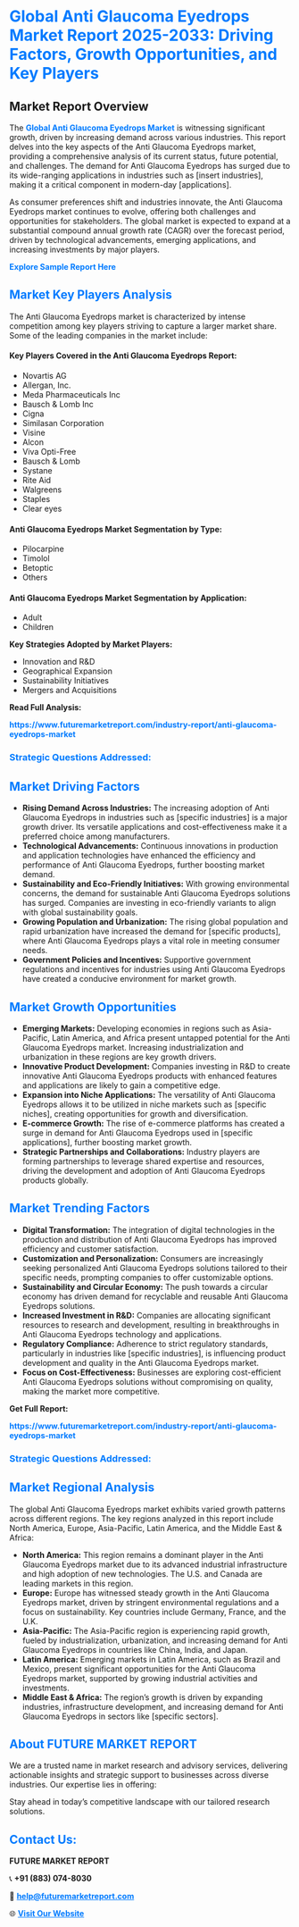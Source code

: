 <h1 style="color: #007BFF;">Global Anti Glaucoma Eyedrops Market Report 2025-2033: Driving Factors, Growth Opportunities, and Key Players</h1>

<section id="overview">
<h2>Market Report Overview</h2>
<p>The <a href="https://www.futuremarketreport.com/industry-report/anti-glaucoma-eyedrops-market" style="color: #007BFF; text-decoration: none;"><strong>Global Anti Glaucoma Eyedrops Market</strong></a> is witnessing significant growth, driven by increasing demand across various industries. This report delves into the key aspects of the Anti Glaucoma Eyedrops market, providing a comprehensive analysis of its current status, future potential, and challenges. The demand for Anti Glaucoma Eyedrops has surged due to its wide-ranging applications in industries such as [insert industries], making it a critical component in modern-day [applications].</p>
<p>As consumer preferences shift and industries innovate, the Anti Glaucoma Eyedrops market continues to evolve, offering both challenges and opportunities for stakeholders. The global market is expected to expand at a substantial compound annual growth rate (CAGR) over the forecast period, driven by technological advancements, emerging applications, and increasing investments by major players.</p>
</section>

<section id="overview">
<p><a href="https://www.futuremarketreport.com/request-sample/reportId=47399" style="color: #007BFF; text-decoration: none;"><strong>Explore Sample Report Here</strong></a></p>
</section>

<section id="key-players">
<h2 style="color: #007BFF;">Market Key Players Analysis</h2>
<p>The Anti Glaucoma Eyedrops market is characterized by intense competition among key players striving to capture a larger market share. Some of the leading companies in the market include:</p>
<h4>Key Players Covered in the Anti Glaucoma Eyedrops Report:</h4>
<ul><li>Novartis AG</li><li>Allergan, Inc.</li><li>Meda Pharmaceuticals Inc</li><li>Bausch &amp; Lomb Inc</li><li>Cigna</li><li>Similasan Corporation</li><li>Visine</li><li>Alcon</li><li>Viva Opti-Free</li><li>Bausch &amp; Lomb</li><li>Systane</li><li>Rite Aid</li><li>Walgreens</li><li>Staples</li><li>Clear eyes</li></ul>
<h4>Anti Glaucoma Eyedrops Market Segmentation by Type:</h4>
<ul><li>Pilocarpine</li><li>Timolol</li><li>Betoptic</li><li>Others</li></ul>

<h4>Anti Glaucoma Eyedrops Market Segmentation by Application:</h4>
<ul><li>Adult</li><li>Children</li></ul>
<p><strong>Key Strategies Adopted by Market Players:</strong></p>
<ul>
<li>Innovation and R&D</li>
<li>Geographical Expansion</li>
<li>Sustainability Initiatives</li>
<li>Mergers and Acquisitions</li>
</ul>
</section>

<section>
<p><strong>Read Full Analysis: </strong></p><a href="https://www.futuremarketreport.com/industry-report/anti-glaucoma-eyedrops-market" style="color: #007BFF; text-decoration: none;"><strong>https://www.futuremarketreport.com/industry-report/anti-glaucoma-eyedrops-market</strong></a>
<h3 style="color: #007BFF;">Strategic Questions Addressed:</h3>
</section>

<section id="driving-factors">
<h2 style="color: #007BFF;">Market Driving Factors</h2>
<ul>
<li><strong>Rising Demand Across Industries:</strong> The increasing adoption of Anti Glaucoma Eyedrops in industries such as [specific industries] is a major growth driver. Its versatile applications and cost-effectiveness make it a preferred choice among manufacturers.</li>
<li><strong>Technological Advancements:</strong> Continuous innovations in production and application technologies have enhanced the efficiency and performance of Anti Glaucoma Eyedrops, further boosting market demand.</li>
<li><strong>Sustainability and Eco-Friendly Initiatives:</strong> With growing environmental concerns, the demand for sustainable Anti Glaucoma Eyedrops solutions has surged. Companies are investing in eco-friendly variants to align with global sustainability goals.</li>
<li><strong>Growing Population and Urbanization:</strong> The rising global population and rapid urbanization have increased the demand for [specific products], where Anti Glaucoma Eyedrops plays a vital role in meeting consumer needs.</li>
<li><strong>Government Policies and Incentives:</strong> Supportive government regulations and incentives for industries using Anti Glaucoma Eyedrops have created a conducive environment for market growth.</li>
</ul>
</section>

<section id="growth-opportunities">
<h2 style="color: #007BFF;">Market Growth Opportunities</h2>
<ul>
<li><strong>Emerging Markets:</strong> Developing economies in regions such as Asia-Pacific, Latin America, and Africa present untapped potential for the Anti Glaucoma Eyedrops market. Increasing industrialization and urbanization in these regions are key growth drivers.</li>
<li><strong>Innovative Product Development:</strong> Companies investing in R&D to create innovative Anti Glaucoma Eyedrops products with enhanced features and applications are likely to gain a competitive edge.</li>
<li><strong>Expansion into Niche Applications:</strong> The versatility of Anti Glaucoma Eyedrops allows it to be utilized in niche markets such as [specific niches], creating opportunities for growth and diversification.</li>
<li><strong>E-commerce Growth:</strong> The rise of e-commerce platforms has created a surge in demand for Anti Glaucoma Eyedrops used in [specific applications], further boosting market growth.</li>
<li><strong>Strategic Partnerships and Collaborations:</strong> Industry players are forming partnerships to leverage shared expertise and resources, driving the development and adoption of Anti Glaucoma Eyedrops products globally.</li>
</ul>
</section>

<section id="trending-factors">
<h2 style="color: #007BFF;">Market Trending Factors</h2>
<ul>
<li><strong>Digital Transformation:</strong> The integration of digital technologies in the production and distribution of Anti Glaucoma Eyedrops has improved efficiency and customer satisfaction.</li>
<li><strong>Customization and Personalization:</strong> Consumers are increasingly seeking personalized Anti Glaucoma Eyedrops solutions tailored to their specific needs, prompting companies to offer customizable options.</li>
<li><strong>Sustainability and Circular Economy:</strong> The push towards a circular economy has driven demand for recyclable and reusable Anti Glaucoma Eyedrops solutions.</li>
<li><strong>Increased Investment in R&D:</strong> Companies are allocating significant resources to research and development, resulting in breakthroughs in Anti Glaucoma Eyedrops technology and applications.</li>
<li><strong>Regulatory Compliance:</strong> Adherence to strict regulatory standards, particularly in industries like [specific industries], is influencing product development and quality in the Anti Glaucoma Eyedrops market.</li>
<li><strong>Focus on Cost-Effectiveness:</strong> Businesses are exploring cost-efficient Anti Glaucoma Eyedrops solutions without compromising on quality, making the market more competitive.</li>
</ul>
</section>

<section>
<p><strong>Get Full Report: </strong></p><a href="https://www.futuremarketreport.com/industry-report/anti-glaucoma-eyedrops-market" style="color: #007BFF; text-decoration: none;"><strong>https://www.futuremarketreport.com/industry-report/anti-glaucoma-eyedrops-market</strong></a>
<h3 style="color: #007BFF;">Strategic Questions Addressed:</h3>
</section>


<section id="regional-analysis">
<h2 style="color: #007BFF;">Market Regional Analysis</h2>
<p>The global Anti Glaucoma Eyedrops market exhibits varied growth patterns across different regions. The key regions analyzed in this report include North America, Europe, Asia-Pacific, Latin America, and the Middle East & Africa:</p>
<ul>
<li><strong>North America:</strong> This region remains a dominant player in the Anti Glaucoma Eyedrops market due to its advanced industrial infrastructure and high adoption of new technologies. The U.S. and Canada are leading markets in this region.</li>
<li><strong>Europe:</strong> Europe has witnessed steady growth in the Anti Glaucoma Eyedrops market, driven by stringent environmental regulations and a focus on sustainability. Key countries include Germany, France, and the U.K.</li>
<li><strong>Asia-Pacific:</strong> The Asia-Pacific region is experiencing rapid growth, fueled by industrialization, urbanization, and increasing demand for Anti Glaucoma Eyedrops in countries like China, India, and Japan.</li>
<li><strong>Latin America:</strong> Emerging markets in Latin America, such as Brazil and Mexico, present significant opportunities for the Anti Glaucoma Eyedrops market, supported by growing industrial activities and investments.</li>
<li><strong>Middle East & Africa:</strong> The region’s growth is driven by expanding industries, infrastructure development, and increasing demand for Anti Glaucoma Eyedrops in sectors like [specific sectors].</li>
</ul>
</section>

<footer>
<h2 style="color: #007BFF;">About FUTURE MARKET REPORT</h2>
<p>We are a trusted name in market research and advisory services, delivering actionable insights and strategic support to businesses across diverse industries. Our expertise lies in offering:</p>

<p>Stay ahead in today’s competitive landscape with our tailored research solutions.</p>

<h2 style="color: #007BFF;">Contact Us:</h2>
<p><strong>FUTURE MARKET REPORT</strong></p>
<p>📞 <strong>+91 (883) 074-8030</strong></p>
<p>📧 <strong><a href="mailto:help@futuremarketreport.com" style="color: #007BFF;">help@futuremarketreport.com</a></strong></p>
<p>🌐 <strong><a href="https://www.futuremarketreport.com/" style="color: #007BFF;">Visit Our Website</a></strong></p>
</footer>